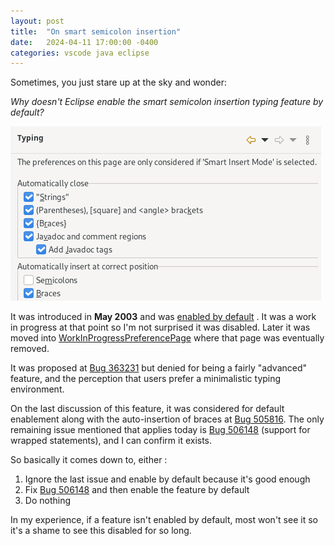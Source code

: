 ```yaml
---
layout: post
title:  "On smart semicolon insertion"
date:   2024-04-11 17:00:00 -0400
categories: vscode java eclipse
---
```


Sometimes, you just stare up at the sky and wonder:

_Why doesn't Eclipse enable the smart semicolon insertion typing feature by default?_

![typing-preference-page](/assets/smart-semicolon/typing-preferences-smart-semi.png)

It was introduced in **May 2003** and was [enabled by default](https://github.com/eclipse-jdt/eclipse.jdt.ui/commit/09042735f28cab1fe445facb207aea684cdb92f1#diff-db395f92942188463ea1b85dcf787e05b26258f5d399d77c66ea5dc00657594aR1882) . It was a work in progress at that point so I'm not surprised it was disabled. Later it was moved into [WorkInProgressPreferencePage](https://github.com/eclipse-jdt/eclipse.jdt.ui/commit/ec7b2dd37505d470cae76df52750aa85214479ce) where that page was eventually removed.

It was proposed at [Bug 363231](https://bugs.eclipse.org/bugs/show_bug.cgi?id=363231) but denied for being a fairly "advanced" feature, and the perception that users prefer a minimalistic typing environment.

On the last discussion of this feature, it was considered for default enablement along with the auto-insertion of braces at [Bug 505816](https://bugs.eclipse.org/bugs/show_bug.cgi?id=505816). The only remaining issue mentioned that applies today is [Bug 506148](https://bugs.eclipse.org/bugs/show_bug.cgi?id=506148) (support for wrapped statements), and I can confirm it exists.

So basically it comes down to, either :

1. Ignore the last issue and enable by default because it's good enough
2. Fix [Bug 506148](https://bugs.eclipse.org/bugs/show_bug.cgi?id=506148) and then enable the feature by default
3. Do nothing

In my experience, if a feature isn't enabled by default, most won't see it so it's a shame to see this disabled for so long.
